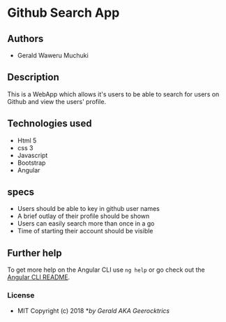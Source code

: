 # Github Search App
## Authors
* Gerald Waweru Muchuki


## Description

This is a WebApp which allows it's users to be able to search for users on Github and view the users' profile.

## Technologies used
* Html 5
* css 3
* Javascript
* Bootstrap
* Angular
## specs
* Users should be able to key in github user names 
* A brief outlay of their profile should be shown
* Users can easily search more than once in a go
* Time of starting their account should be visible 


## Further help

To get more help on the Angular CLI use `ng help` or go check out the [Angular CLI README](https://github.com/angular/angular-cli/blob/master/README.md).
### License
* MIT 
Copyright (c) 2018 **by Gerald AKA Geerocktrics*
